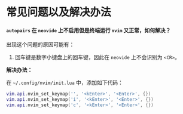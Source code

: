 # 常见问题以及解决办法

#### `autopairs` 在 `neovide` 上不启用但是终端运行 `nvim` 又正常，如何解决？

出现这个问题的原因可能有：

1. 回车键是数字小键盘上的回车键，因此在 `neovide` 上不会识别为 `<CR>`。

**解决办法：**

在 `~/.config/nvim/init.lua` 中，添加如下代码：

```lua
vim.api.nvim_set_keymap('', '<kEnter>', '<Enter>', {})
vim.api.nvim_set_keymap('i', '<kEnter>', '<Enter>', {})
vim.api.nvim_set_keymap('c', '<kEnter>', '<Enter>', {})
```


